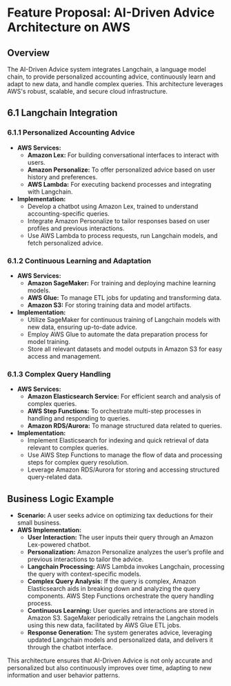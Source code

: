 
# Feature Proposal: AI-Driven Advice Architecture on AWS

## Overview
The AI-Driven Advice system integrates Langchain, a language model chain, to provide personalized accounting advice, continuously learn and adapt to new data, and handle complex queries. This architecture leverages AWS's robust, scalable, and secure cloud infrastructure.

## 6.1 Langchain Integration

### 6.1.1 Personalized Accounting Advice
- **AWS Services:**
  - **Amazon Lex:** For building conversational interfaces to interact with users.
  - **Amazon Personalize:** To offer personalized advice based on user history and preferences.
  - **AWS Lambda:** For executing backend processes and integrating with Langchain.
- **Implementation:**
  - Develop a chatbot using Amazon Lex, trained to understand accounting-specific queries.
  - Integrate Amazon Personalize to tailor responses based on user profiles and previous interactions.
  - Use AWS Lambda to process requests, run Langchain models, and fetch personalized advice.

### 6.1.2 Continuous Learning and Adaptation
- **AWS Services:**
  - **Amazon SageMaker:** For training and deploying machine learning models.
  - **AWS Glue:** To manage ETL jobs for updating and transforming data.
  - **Amazon S3:** For storing training data and model artifacts.
- **Implementation:**
  - Utilize SageMaker for continuous training of Langchain models with new data, ensuring up-to-date advice.
  - Employ AWS Glue to automate the data preparation process for model training.
  - Store all relevant datasets and model outputs in Amazon S3 for easy access and management.

### 6.1.3 Complex Query Handling
- **AWS Services:**
  - **Amazon Elasticsearch Service:** For efficient search and analysis of complex queries.
  - **AWS Step Functions:** To orchestrate multi-step processes in handling and responding to queries.
  - **Amazon RDS/Aurora:** To manage structured data related to queries.
- **Implementation:**
  - Implement Elasticsearch for indexing and quick retrieval of data relevant to complex queries.
  - Use AWS Step Functions to manage the flow of data and processing steps for complex query resolution.
  - Leverage Amazon RDS/Aurora for storing and accessing structured query-related data.

## Business Logic Example
- **Scenario:** A user seeks advice on optimizing tax deductions for their small business.
- **AWS Implementation:**
  - **User Interaction:** The user inputs their query through an Amazon Lex-powered chatbot.
  - **Personalization:** Amazon Personalize analyzes the user’s profile and previous interactions to tailor the advice.
  - **Langchain Processing:** AWS Lambda invokes Langchain, processing the query with context-specific models.
  - **Complex Query Analysis:** If the query is complex, Amazon Elasticsearch aids in breaking down and analyzing the query components. AWS Step Functions orchestrate the query handling process.
  - **Continuous Learning:** User queries and interactions are stored in Amazon S3. SageMaker periodically retrains the Langchain models using this new data, facilitated by AWS Glue ETL jobs.
  - **Response Generation:** The system generates advice, leveraging updated Langchain models and personalized data, and delivers it through the chatbot interface.

This architecture ensures that AI-Driven Advice is not only accurate and personalized but also continuously improves over time, adapting to new information and user behavior patterns.